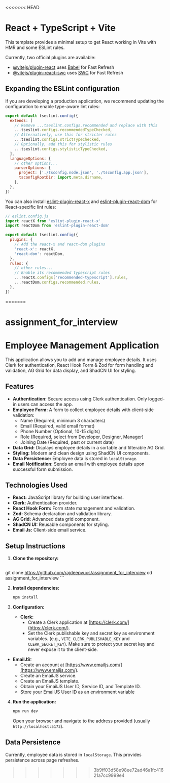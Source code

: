 <<<<<<< HEAD
# React + TypeScript + Vite

This template provides a minimal setup to get React working in Vite with HMR and some ESLint rules.

Currently, two official plugins are available:

- [@vitejs/plugin-react](https://github.com/vitejs/vite-plugin-react/blob/main/packages/plugin-react/README.md) uses [Babel](https://babeljs.io/) for Fast Refresh
- [@vitejs/plugin-react-swc](https://github.com/vitejs/vite-plugin-react-swc) uses [SWC](https://swc.rs/) for Fast Refresh

## Expanding the ESLint configuration

If you are developing a production application, we recommend updating the configuration to enable type-aware lint rules:

```js
export default tseslint.config({
  extends: [
    // Remove ...tseslint.configs.recommended and replace with this
    ...tseslint.configs.recommendedTypeChecked,
    // Alternatively, use this for stricter rules
    ...tseslint.configs.strictTypeChecked,
    // Optionally, add this for stylistic rules
    ...tseslint.configs.stylisticTypeChecked,
  ],
  languageOptions: {
    // other options...
    parserOptions: {
      project: ['./tsconfig.node.json', './tsconfig.app.json'],
      tsconfigRootDir: import.meta.dirname,
    },
  },
})
```

You can also install [eslint-plugin-react-x](https://github.com/Rel1cx/eslint-react/tree/main/packages/plugins/eslint-plugin-react-x) and [eslint-plugin-react-dom](https://github.com/Rel1cx/eslint-react/tree/main/packages/plugins/eslint-plugin-react-dom) for React-specific lint rules:

```js
// eslint.config.js
import reactX from 'eslint-plugin-react-x'
import reactDom from 'eslint-plugin-react-dom'

export default tseslint.config({
  plugins: {
    // Add the react-x and react-dom plugins
    'react-x': reactX,
    'react-dom': reactDom,
  },
  rules: {
    // other rules...
    // Enable its recommended typescript rules
    ...reactX.configs['recommended-typescript'].rules,
    ...reactDom.configs.recommended.rules,
  },
})
```
=======
# assignment_for_interview
# Employee Management Application

This application allows you to add and manage employee details. It uses Clerk for authentication, React Hook Form & Zod for form handling and validation, AG Grid for data display, and ShadCN UI for styling.

## Features

*   **Authentication:** Secure access using Clerk authentication. Only logged-in users can access the app.
*   **Employee Form:** A form to collect employee details with client-side validation:
    *   Name (Required, minimum 3 characters)
    *   Email (Required, valid email format)
    *   Phone Number (Optional, 10-15 digits)
    *   Role (Required, select from Developer, Designer, Manager)
    *   Joining Date (Required, past or current date)
*   **Data Grid:** Displays employee details in a sortable and filterable AG Grid.
*   **Styling:** Modern and clean design using ShadCN UI components.
*   **Data Persistence:** Employee data is stored in `localStorage`.
*   **Email Notification:** Sends an email with employee details upon successful form submission.

## Technologies Used

*   **React:** JavaScript library for building user interfaces.
*   **Clerk:** Authentication provider.
*   **React Hook Form:** Form state management and validation.
*   **Zod:** Schema declaration and validation library.
*   **AG Grid:** Advanced data grid component.
*   **ShadCN UI:** Reusable components for styling.
*   **Email Js:**   Client-side email service.

## Setup Instructions

1.  **Clone the repository:**

    ```bash
   git clone https://github.com/rajdeepvucs/assignment_for_interview
cd assignment_for_interview
    ```

2.  **Install dependencies:**

    ```bash
    npm install 
    ```

3.  **Configuration:**

    *   **Clerk:**
        *   Create a Clerk application at [https://clerk.com/](https://clerk.com/).
        *   Set the Clerk publishable key and secret key as environment variables.  (e.g., `VITE_CLERK_PUBLISHABLE_KEY` and `CLERK_SECRET_KEY`). Make sure to protect your secret key and never expose it to the client-side.
 *   **EmailJS:**
        *   Create an account at [https://www.emailjs.com/](https://www.emailjs.com/).
        *   Create an EmailJS service.
        *   Create an EmailJS template.
        *   Obtain your EmailJS User ID, Service ID, and Template ID.
        *   Store your EmailJS User ID as an environment variable


4.  **Run the application:**

    ```bash
    npm run dev 
    ```

    Open your browser and navigate to the address provided (usually `http://localhost:5173`).

## Data Persistence

Currently, employee data is stored in `localStorage`.  This provides persistence across page refreshes.
>>>>>>> 3b9ff03d58e98ee72ad46a1fc41621a7cc9999e4
